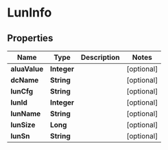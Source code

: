 # LunInfo

## Properties
Name | Type | Description | Notes
------------ | ------------- | ------------- | -------------
**aluaValue** | **Integer** |  |  [optional]
**dcName** | **String** |  |  [optional]
**lunCfg** | **String** |  |  [optional]
**lunId** | **Integer** |  |  [optional]
**lunName** | **String** |  |  [optional]
**lunSize** | **Long** |  |  [optional]
**lunSn** | **String** |  |  [optional]

